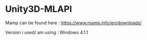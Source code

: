 # Unity3D-MLAPI
Mamp can be found here : https://www.mamp.info/en/downloads/

Version i used/ am using : Windows 4.1.1